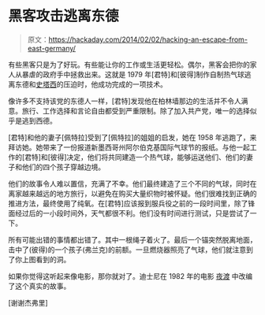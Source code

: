 # 黑客攻击逃离东德

> 原文：<https://hackaday.com/2014/02/02/hacking-an-escape-from-east-germany/>

有些黑客只是为了好玩。有些能让你的工作或生活更轻松。偶尔，黑客会把你的家人从暴虐的政府手中拯救出来。这就是 1979 年[君特]和[彼得]制作自制热气球逃离东德和[史塔西](http://en.wikipedia.org/wiki/Stasi)的压迫时，他成功完成的一项技术。

像许多不支持该党的东德人一样，[君特]发现他在柏林墙那边的生活并不令人满意。旅行、工作选择和言论自由都受到严重限制。除了加入共产党，唯一的选择似乎是逃到西德。

[君特]和他的妻子[佩特拉]受到了[佩特拉]的姐姐的启发，她在 1958 年逃跑了，来拜访她。她带来了一份报道新墨西哥州阿尔伯克基国际气球节的报纸。与他一起工作的[君特]和[彼得]决定，他们将共同建造一个热气球，能够运送他们、他们的妻子和他们的四个孩子穿越边境。

他们的故事令人难以置信，充满了不幸。他们最终建造了三个不同的气球，同时在离家越来越远的地方旅行，以避免在购买大量织物时被怀疑。他们很难找到正确的推进方法，最终使用了纯氧。在[君特]应该报到服兵役之前的一段时间里，除了锋面经过后的一小段时间外，天气都很不利。他们没有时间进行测试，只是尝试了一下。

所有可能出错的事情都出错了。其中一根绳子着火了。最后一个锚突然脱离地面，击中了(彼得)的一个孩子(弗兰克)的前额。一旦燃烧器照亮了气球，他们就注意到了你上图看到的洞。

如果你觉得这听起来像电影，那你就对了。迪士尼在 1982 年的电影 [夜渡](http://www.imdb.com/title/tt0082810/) 中改编了这个真实的故事。

[谢谢杰弗里]